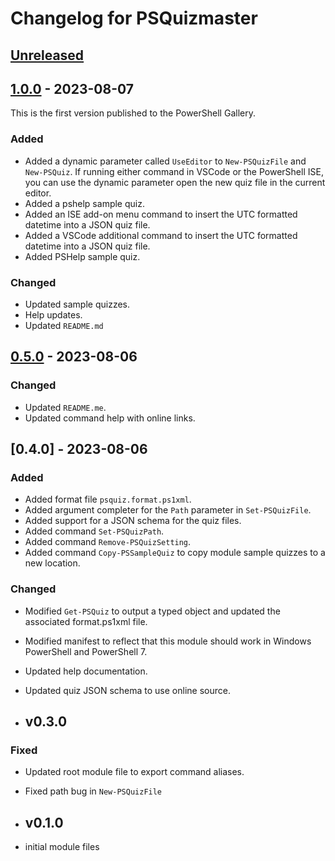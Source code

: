 # Changelog for PSQuizmaster

## [Unreleased]

## [1.0.0] - 2023-08-07

This is the first version published to the PowerShell Gallery.
### Added

- Added a dynamic parameter called `UseEditor` to `New-PSQuizFile` and `New-PSQuiz`. If running either command in VSCode or the PowerShell ISE, you can use the dynamic parameter open the new quiz file in the current editor.
- Added a pshelp sample quiz.
- Added an ISE add-on menu command to insert the UTC formatted datetime into a JSON quiz file.
- Added a VSCode additional command to insert the UTC formatted datetime into a JSON quiz file.
- Added PSHelp sample quiz.

### Changed

- Updated sample quizzes.
- Help updates.
- Updated `README.md`

## [0.5.0] - 2023-08-06

### Changed

- Updated `README.me`.
- Updated command help with online links.

## [0.4.0] - 2023-08-06

### Added

- Added format file `psquiz.format.ps1xml`.
- Added argument completer for the `Path` parameter in `Set-PSQuizFile`.
- Added support for a JSON schema for the quiz files.
- Added command `Set-PSQuizPath`.
- Added command `Remove-PSQuizSetting`.
- Added command `Copy-PSSampleQuiz` to copy module sample quizzes to a new location.

### Changed

- Modified `Get-PSQuiz` to output a typed object and updated the associated format.ps1xml file.
- Modified manifest to reflect that this module should work in Windows PowerShell and PowerShell 7.
- Updated help documentation.
- Updated quiz JSON schema to use online source.

- ## v0.3.0

### Fixed

- Updated root module file to export command aliases.
- Fixed path bug in `New-PSQuizFile`

- ## v0.1.0

- initial module files

[Unreleased]: https://github.com/jdhitsolutions/PSQuizMaster/compare/v1.0.0..HEAD
[1.0.0]: https://github.com/jdhitsolutions/PSQuizMaster/compare/v0.5.0..v1.0.0
[0.5.0]: https://github.com/jdhitsolutions/PSQuizMaster/tree/v0.5.0
